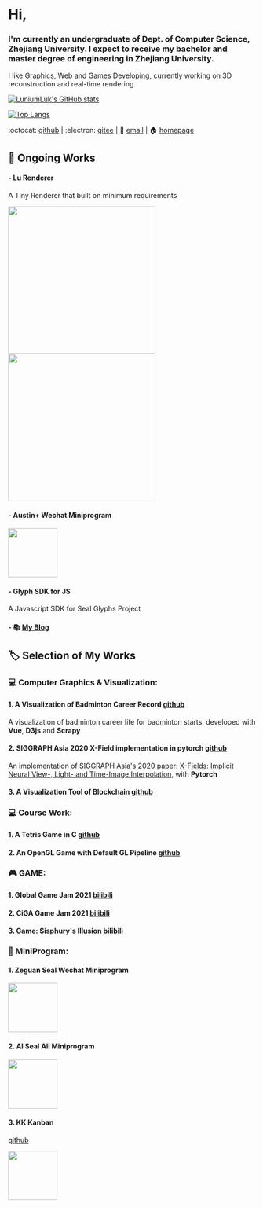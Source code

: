 # Hi,

### I'm currently an undergraduate of Dept. of Computer Science, Zhejiang University. I expect to receive my bachelor and master degree of engineering in Zhejiang University.

I like Graphics, Web and Games Developing, currently working on 3D reconstruction and real-time rendering.

[![LuniumLuk's GitHub stats](https://github-readme-stats.vercel.app/api?username=LuniumLuk&theme=dark)](https://github.com/anuraghazra/github-readme-stats)

[![Top Langs](https://github-readme-stats.vercel.app/api/top-langs/?username=LuniumLuk&layout=compact&theme=dark)](https://github.com/anuraghazra/github-readme-stats)

:octocat: [github](https://github.com/LuniumLuk) \| :electron: [gitee](https://gitee.com/lunium) \| :email: [email](3180101939@zju.edu.cn) \| :house: [homepage](https://luniumluk.github.io)

## :open_book: Ongoing Works

#### - Lu Renderer
A Tiny Renderer that built on minimum requirements

<img src="https://luniumluk.github.io/images/unlit_shading.gif" width="300px" height="300px">

<img src="https://luniumluk.github.io/images/vertex_normal_shading.png" width="300px" height="300px">

#### - Austin+ Wechat Miniprogram
<img src="https://luniumluk.github.io/images/austin_wx.jpg" width="100px" height="100px">

#### - Glyph SDK for JS
A Javascript SDK for Seal Glyphs Project

#### - :books: [My Blog](https://luniumluk.github.io/docs-blog/)

## :label: Selection of My Works

### :computer: Computer Graphics & Visualization:

#### 1. A Visualization of Badminton Career Record [github](https://github.com/LuniumLuk/Badminton-Career-Vis)

A visualization of badminton career life for badminton starts, developed with **Vue**, **D3js** and **Scrapy**

#### 2. SIGGRAPH Asia 2020 X-Field implementation in pytorch [github](https://github.com/LuniumLuk/xfield-pytorch)

An implementation of SIGGRAPH Asia's 2020 paper: [X-Fields: Implicit Neural View-, Light- and Time-Image Interpolation](https://xfields.mpi-inf.mpg.de/), with **Pytorch**

#### 3. A Visualization Tool of Blockchain [github](https://github.com/LBruyne/view-blockchain)

### :computer: Course Work:

#### 1. A Tetris Game in C [github](https://github.com/Fantast416/2019Spring-C-Language_Terris)

#### 2. An OpenGL Game with Default GL Pipeline [github](https://github.com/Fantast416/2020Spring_ComputerGraphics_Game)

### :video_game: GAME:

#### 1. Global Game Jam 2021 [bilibili](https://www.bilibili.com/video/BV1Ty4y1n7uZ)

#### 2. CiGA Game Jam 2021 [bilibili](https://www.bilibili.com/video/BV1dh411h7Na)

#### 3. Game: Sisphury's Illusion [bilibili](https://www.bilibili.com/video/BV1uM4y1N75u)

### :iphone: MiniProgram:

#### 1. Zeguan Seal Wechat Miniprogram
<img src="https://luniumluk.github.io/images/seal_wx.jpg" width="100px" height="100px">

#### 2. AI Seal Ali Miniprogram
<img src="https://luniumluk.github.io/images/seal_ali.jpg" width="100px">

#### 3. KK Kanban

[github](https://github.com/Fantast416/WxApp_KK_KanBan)

<img src="https://luniumluk.github.io/images/kk_wx.jpg" width="100px" height="100px">

